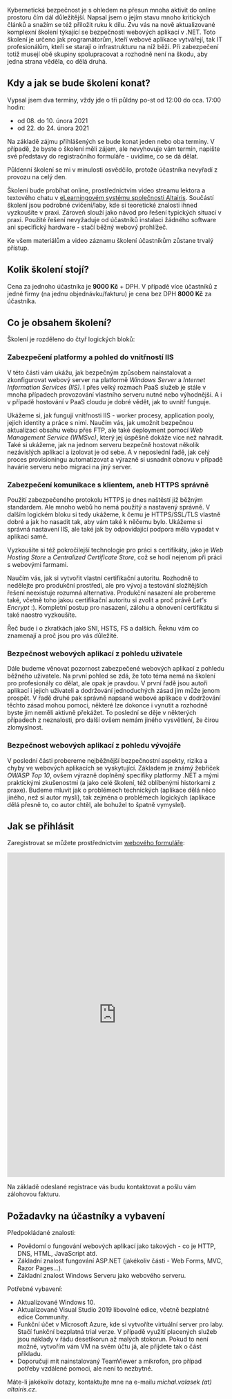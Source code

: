 <!-- dcterms:title = Pozvánka na odpolední školení Bezpečné aplikace v .NET -->
<!-- dcterms:abstract = Kybernetická bezpečnost je s ohledem na přesun mnoha aktivit do online prostoru čím dál důležitější. Napsal jsem o jejím stavu mnoho kritických článků a snažím se též přiložit ruku k dílu. Zvu vás na nově aktualizované komplexní školení týkající se bezpečnosti webových aplikací v .NET. Toto školení je určeno jak programátorům, kteří webové aplikace vytvářejí, tak IT profesionálům, kteří se starají o infrastrukturu na níž běží. Při zabezpečení totiž musejí obě skupiny spolupracovat a rozhodně není na škodu, aby jedna strana věděla, co dělá druhá. -->
<!-- dcterms:creator = Michal Altair Valášek -->
<!-- x4w:coverUrl = /cover-pictures/20200716-odpoledni-skoleni.jpg -->
<!-- x4w:coverCredits = Charles Deluvio via Unsplash.com -->
<!-- x4w:pictureUrl = /perex-pictures/20200329-dalsi-plany.jpg -->
<!-- x4w:pictureWidth = 150 -->
<!-- x4w:pictureHeight = 150 -->
<!-- x4w:category = IT -->
<!-- x4w:category = Akce a události -->
<!-- dcterms:dateAccepted = 2021-01-23 -->

Kybernetická bezpečnost je s ohledem na přesun mnoha aktivit do online prostoru čím dál důležitější. Napsal jsem o jejím stavu mnoho kritických článků a snažím se též přiložit ruku k dílu. Zvu vás na nově aktualizované komplexní školení týkající se bezpečnosti webových aplikací v .NET. Toto školení je určeno jak programátorům, kteří webové aplikace vytvářejí, tak IT profesionálům, kteří se starají o infrastrukturu na níž běží. Při zabezpečení totiž musejí obě skupiny spolupracovat a rozhodně není na škodu, aby jedna strana věděla, co dělá druhá.

## Kdy a jak se bude školení konat?

Vypsal jsem dva termíny, vždy jde o tři půldny po-st od 12:00 do cca. 17:00 hodin:

* od 08. do 10. února 2021
* od 22. do 24. února 2021

Na základě zájmu přihlášených se bude konat jeden nebo oba termíny. V případě, že byste o školení měli zájem, ale nevyhovuje vám termín, napište své představy do registračního formuláře - uvidíme, co se dá dělat.

Půldenní školení se mi v minulosti osvědčilo, protože účastníka nevyřadí z provozu na celý den.

Školení bude probíhat online, prostřednictvím video streamu lektora a textového chatu v [eLearningovém systému společnosti Altairis](https://elearning.altairis.cz/). Součástí školení jsou podrobné cvičení/laby, kde si teoretické znalosti ihned vyzkoušíte v praxi. Zároveň slouží jako návod pro řešení typických situací v praxi. Použité řešení nevyžaduje od účastníků instalaci žádného software ani specifický hardware - stačí běžný webový prohlížeč.

Ke všem materiálům a video záznamu školení účastníkům zůstane trvalý přístup.

## Kolik školení stojí?

Cena za jednoho účastníka je **9000 Kč** + DPH. V případě více účastníků z jedné firmy (na jednu objednávku/fakturu) je cena bez DPH **8000 Kč** za účastníka.

## Co je obsahem školení?

Školení je rozděleno do čtyř logických bloků:

### Zabezpečení platformy a pohled do vnitřností IIS

V této části vám ukážu, jak bezpečným způsobem nainstalovat a zkonfigurovat webový server na platformě _Windows Server_ a _Internet Information Services (IIS)_. I přes velký rozmach PaaS služeb je stále v mnoha případech provozování vlastního serveru nutné nebo výhodnější. A i v případě hostování v PaaS cloudu je dobré vědět, jak to uvnitř funguje. 

Ukážeme si, jak fungují vnitřnosti IIS - worker procesy, application pooly, jejich identity a práce s nimi. Naučím vás, jak umožnit bezpečnou aktualizaci obsahu webu přes FTP, ale také deployment pomocí _Web Management Service (WMSvc)_, který jej úspěšně dokáže více než nahradit. Také si ukážeme, jak na jednom serveru bezpečně hostovat několik nezávislých aplikací a izolovat je od sebe. A v neposlední řadě, jak celý proces provisioningu automatizovat a výrazně si usnadnit obnovu v případě havárie serveru nebo migraci na jiný server.

### Zabezpečení komunikace s klientem, aneb HTTPS správně

Použití zabezpečeného protokolu HTTPS je dnes naštěstí již běžným standardem. Ale mnoho webů ho nemá použitý a nastavený správně. V dalším logickém bloku si tedy ukážeme, k čemu je HTTPS/SSL/TLS vlastně dobré a jak ho nasadit tak, aby vám také k něčemu bylo. Ukážeme si správná nastavení IIS, ale také jak by odpovídající podpora měla vypadat v aplikaci samé.

Vyzkoušíte si též pokročilejší technologie pro práci s certifikáty, jako je _Web Hosting Store_ a _Centralized Certificate Store_, což se hodí nejenom při práci s webovými farmami.

Naučím vás, jak si vytvořit vlastní certifikační autoritu. Rozhodně to nedělejte pro produkční prostředí, ale pro vývoj a testování složitějších řešení neexistuje rozumná alternativa. Produkční nasazení ale probereme také, včetně toho jakou certifikační autoritu si zvolit a proč právě _Let's Encrypt_ :). Kompletní postup pro nasazení, zálohu a obnovení certifikátu si také naostro vyzkoušíte.

Řeč bude i o zkratkách jako SNI, HSTS, FS a dalších. Řeknu vám co znamenají a proč jsou pro vás důležité.

### Bezpečnost webových aplikací z pohledu uživatele

Dále budeme věnovat pozornost zabezpečené webových aplikací z pohledu běžného uživatele. Na první pohled se zdá, že toto téma nemá na školení pro profesionály co dělat, ale opak je pravdou. V první řadě jsou autoři aplikací i jejich uživateli a dodržování jednoduchých zásad jim může jenom prospět. V řadě druhé pak správně napsané webové aplikace v dodržování těchto zásad mohou pomoci, některé lze dokonce i vynutit a rozhodně byste jim neměli aktivně překážet. To poslední se děje v některých případech z neznalosti, pro další ovšem nemám jiného vysvětlení, že čirou zlomyslnost.

### Bezpečnost webových aplikací z pohledu vývojáře

V poslední části probereme nejběžnější bezpečnostní aspekty, rizika a chyby ve webových aplikacích se vyskytující. Základem je známý žebříček _OWASP Top 10_, ovšem výrazně doplněný specifiky platformy .NET a mými praktickými zkušenostmi (a jako celé školení, též oblíbenými historkami z praxe). Budeme mluvit jak o problémech technických (aplikace dělá něco jiného, než si autor myslí), tak zejména o problémech logických (aplikace dělá přesně to, co autor chtěl, ale bohužel to špatně vymyslel).

## Jak se přihlásit

Zaregistrovat se můžete prostřednictvím [webového formuláře](https://forms.office.com/Pages/ResponsePage.aspx?id=DQSIkWdsW0yxEjajBLZtrQAAAAAAAAAAAANAAaGd_xhUNFQ4V0ZYR01VWjNWWk83VzBXRFhYRVdaWC4u):

<iframe src= "https://forms.office.com/Pages/ResponsePage.aspx?id=DQSIkWdsW0yxEjajBLZtrQAAAAAAAAAAAANAAaGd_xhUNFQ4V0ZYR01VWjNWWk83VzBXRFhYRVdaWC4u&embed=true" style="border:none;max-width:100%;display:block;margin:0 auto;" width="800px" height="750px"></iframe>

Na základě odeslané registrace vás budu kontaktovat a pošlu vám zálohovou fakturu.

## Požadavky na účastníky a vybavení

Předpokládané znalosti:

* Povědomí o fungování webových aplikací jako takových - co je HTTP, DNS, HTML, JavaScript atd.
* Základní znalost fungování ASP.NET (jakékoliv části - Web Forms, MVC, Razor Pages...).
* Základní znalost Windows Serveru jako webového serveru.

Potřebné vybavení:

* Aktualizované Windows 10.
* Aktualizované Visual Studio 2019 libovolné edice, včetně bezplatné edice Community.
* Funkční účet v Microsoft Azure, kde si vytvoříte virtuální server pro laby. Stačí funkční bezplatná trial verze. V případě využití placených služeb jsou náklady v řádu desetikorun až malých stokorun. Pokud to není možné, vytvořím vám VM na svém účtu já, ale přijdete tak o část příkladu.
* Doporučuji mít nainstalovaný TeamViewer a mikrofon, pro případ potřeby vzdálené pomoci, ale není to nezbytné.

Máte-li jakékoliv dotazy, kontaktujte mne na e-mailu _michal.valasek (at) altairis.cz_.